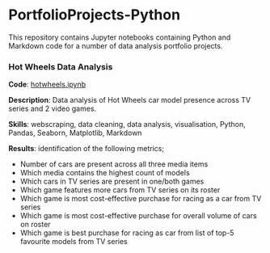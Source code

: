 # PortfolioProjects-Python

This repository contains Jupyter notebooks containing Python and Markdown code for a number of data analysis portfolio projects.
<br>

### Hot Wheels Data Analysis
**Code**: [hotwheels.ipynb](https://github.com/joeorefice/PortfolioProjects-Python/blob/main/hotwheels.ipynb)

**Description**:  Data analysis of Hot Wheels car model presence across TV series and 2 video games.

**Skills**: webscraping, data cleaning, data analysis, visualisation, Python, Pandas, Seaborn, Matplotlib, Markdown

**Results**: identification of the following metrics;
* Number of cars are present across all three media items
* Which media contains the highest count of models
* Which cars in TV series are present in one/both games
* Which game features more cars from TV series on its roster
* Which game is most cost-effective purchase for racing as a car from TV series
* Which game is most cost-effective purchase for overall volume of cars on roster
* Which game is best purchase for racing as car from list of top-5 favourite models from TV series
